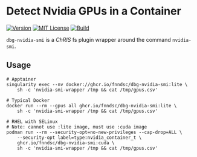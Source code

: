 # Detect Nvidia GPUs in a Container

[![Version](https://img.shields.io/docker/v/fnndsc/dbg-nvidia-smi?sort=semver)](https://hub.docker.com/r/fnndsc/dbg-nvidia-smi)
[![MIT License](https://img.shields.io/github/license/fnndsc/dbg-nvidia-smi)](https://github.com/FNNDSC/dbg-nvidia-smi/blob/main/LICENSE)
[![Build](https://github.com/FNNDSC/dbg-nvidia-smi/actions/workflows/build.yml/badge.svg)](https://github.com/FNNDSC/dbg-nvidia-smi/actions)

`dbg-nvidia-smi` is a _ChRIS_ fs plugin wrapper around the command `nvidia-smi`.

## Usage

```shell
# Apptainer
singularity exec --nv docker://ghcr.io/fnndsc/dbg-nvidia-smi:lite \
    sh -c 'nvidia-smi-wrapper /tmp && cat /tmp/gpus.csv'

# Typical Docker
docker run --rm --gpus all ghcr.io/fnndsc/dbg-nvidia-smi:lite \
    sh -c 'nvidia-smi-wrapper /tmp && cat /tmp/gpus.csv'

# RHEL with SELinux
# Note: cannot use :lite image, must use :cuda image
podman run --rm --security-opt=no-new-privileges --cap-drop=ALL \
    --security-opt label=type:nvidia_container_t \
    ghcr.io/fnndsc/dbg-nvidia-smi:cuda \
    sh -c 'nvidia-smi-wrapper /tmp && cat /tmp/gpus.csv'
```

